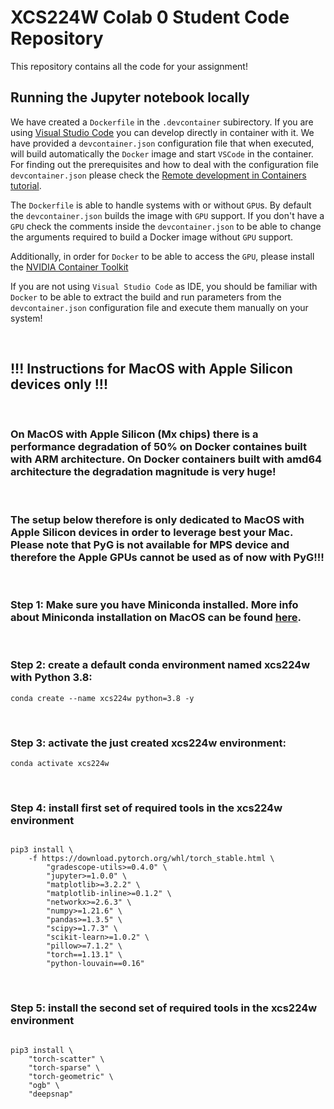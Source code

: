 # XCS224W Colab 0 Student Code Repository
This repository contains all the code for your assignment!

## Running the Jupyter notebook locally

We have created a `Dockerfile` in the `.devcontainer` subirectory. 
If you are using [Visual Studio Code](https://code.visualstudio.com/) 
you can develop directly in container with it. We have provided a 
 `devcontainer.json` configuration file that when executed, will
 build automatically the `Docker` image and start `VSCode` in the container.
 For finding out the prerequisites and how to deal with the configuration file 
 `devcontainer.json` please check the [Remote development in Containers tutorial](https://code.visualstudio.com/docs/remote/containers-tutorial).

 The `Dockerfile` is able to handle systems with or without `GPU`s. By default the 
 `devcontainer.json` builds the image with `GPU` support. If you don't have a `GPU`
 check the comments inside the `devcontainer.json` to be able to change the arguments
 required to build a Docker image without `GPU` support.

 Additionally, in order for `Docker` to be able to access the `GPU`, please install the 
 [NVIDIA Container Toolkit](https://docs.nvidia.com/datacenter/cloud-native/container-toolkit/install-guide.html#setting-up-nvidia-container-toolkit)

 If you are not using `Visual Studio Code` as IDE, you should be familiar with `Docker` 
 to be able to extract the build and run parameters from the `devcontainer.json` configuration file
 and execute them manually on your system! 

<br />

## !!! Instructions for MacOS with Apple Silicon devices **only** !!!

<br />

### On MacOS with Apple Silicon (Mx chips) there is a performance degradation of 50% on Docker containes built with ARM architecture. On Docker containers built with amd64 architecture the degradation magnitude is very huge!

<br />

### The setup below therefore is only dedicated to MacOS with Apple Silicon devices in order to leverage best your Mac. **Please note that PyG is not available for **MPS** device and therefore the Apple GPUs cannot be used as of now with PyG**!!! 

<br />


### Step 1: Make sure you have Miniconda installed. More info about Miniconda installation on MacOS can be found [here](https://docs.conda.io/projects/conda/en/latest/user-guide/install/macos.html]).

<br />

### Step 2: create a default conda environment named **xcs224w** with Python 3.8: 

```
conda create --name xcs224w python=3.8 -y
```

<br />

 
### Step 3: activate the just created xcs224w environment:

```
conda activate xcs224w
```

<br />

### Step 4: install first set of required tools in the **xcs224w** environment
```

pip3 install \
    -f https://download.pytorch.org/whl/torch_stable.html \
        "gradescope-utils>=0.4.0" \
        "jupyter>=1.0.0" \
        "matplotlib>=3.2.2" \
        "matplotlib-inline>=0.1.2" \
        "networkx>=2.6.3" \
        "numpy>=1.21.6" \
        "pandas>=1.3.5" \
        "scipy>=1.7.3" \
        "scikit-learn>=1.0.2" \
        "pillow>=7.1.2" \
        "torch==1.13.1" \
        "python-louvain==0.16"

```

<br />

### Step 5: install the second set of required tools in the **xcs224w** environment

```
      
pip3 install \
    "torch-scatter" \
    "torch-sparse" \
    "torch-geometric" \
    "ogb" \
    "deepsnap"

```
